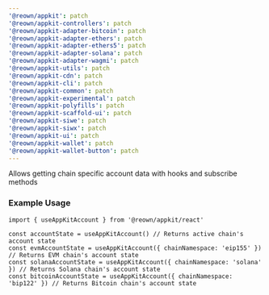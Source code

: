 ```yaml
---
'@reown/appkit': patch
'@reown/appkit-controllers': patch
'@reown/appkit-adapter-bitcoin': patch
'@reown/appkit-adapter-ethers': patch
'@reown/appkit-adapter-ethers5': patch
'@reown/appkit-adapter-solana': patch
'@reown/appkit-adapter-wagmi': patch
'@reown/appkit-utils': patch
'@reown/appkit-cdn': patch
'@reown/appkit-cli': patch
'@reown/appkit-common': patch
'@reown/appkit-experimental': patch
'@reown/appkit-polyfills': patch
'@reown/appkit-scaffold-ui': patch
'@reown/appkit-siwe': patch
'@reown/appkit-siwx': patch
'@reown/appkit-ui': patch
'@reown/appkit-wallet': patch
'@reown/appkit-wallet-button': patch
---
```


Allows getting chain specific account data with hooks and subscribe methods

### Example Usage


```tsx
import { useAppKitAccount } from '@reown/appkit/react'

const accountState = useAppKitAccount() // Returns active chain's account state
const evmAccountState = useAppKitAccount({ chainNamespace: 'eip155' }) // Returns EVM chain's account state
const solanaAccountState = useAppKitAccount({ chainNamespace: 'solana' }) // Returns Solana chain's account state
const bitcoinAccountState = useAppKitAccount({ chainNamespace: 'bip122' }) // Returns Bitcoin chain's account state
```


